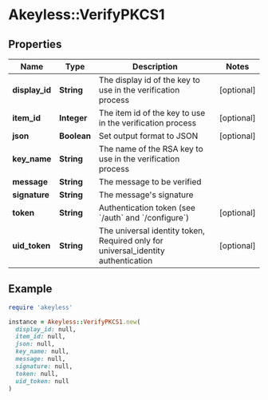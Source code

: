 # Akeyless::VerifyPKCS1

## Properties

| Name | Type | Description | Notes |
| ---- | ---- | ----------- | ----- |
| **display_id** | **String** | The display id of the key to use in the verification process | [optional] |
| **item_id** | **Integer** | The item id of the key to use in the verification process | [optional] |
| **json** | **Boolean** | Set output format to JSON | [optional] |
| **key_name** | **String** | The name of the RSA key to use in the verification process |  |
| **message** | **String** | The message to be verified |  |
| **signature** | **String** | The message&#39;s signature |  |
| **token** | **String** | Authentication token (see &#x60;/auth&#x60; and &#x60;/configure&#x60;) | [optional] |
| **uid_token** | **String** | The universal identity token, Required only for universal_identity authentication | [optional] |

## Example

```ruby
require 'akeyless'

instance = Akeyless::VerifyPKCS1.new(
  display_id: null,
  item_id: null,
  json: null,
  key_name: null,
  message: null,
  signature: null,
  token: null,
  uid_token: null
)
```

